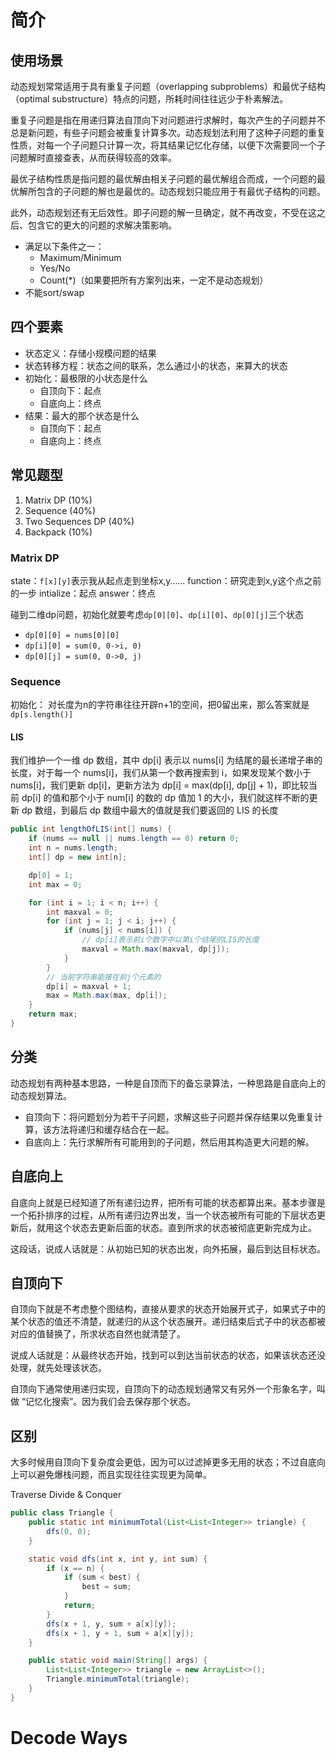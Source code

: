 # 简介
## 使用场景
动态规划常常适用于具有重复子问题（overlapping subproblems）和最优子结构（optimal substructure）特点的问题，所耗时间往往远少于朴素解法。

重复子问题是指在用递归算法自顶向下对问题进行求解时，每次产生的子问题并不总是新问题，有些子问题会被重复计算多次。动态规划法利用了这种子问题的重复性质，对每一个子问题只计算一次，将其结果记忆化存储，以便下次需要同一个子问题解时直接查表，从而获得较高的效率。

最优子结构性质是指问题的最优解由相关子问题的最优解组合而成，一个问题的最优解所包含的子问题的解也是最优的。动态规划只能应用于有最优子结构的问题。

此外，动态规划还有无后效性。即子问题的解一旦确定，就不再改变，不受在这之后、包含它的更大的问题的求解决策影响。

* 满足以下条件之一：
    * Maximum/Minimum
    * Yes/No
    * Count(*)（如果要把所有方案列出来，一定不是动态规划）
* 不能sort/swap

## 四个要素
* 状态定义：存储小规模问题的结果
* 状态转移方程：状态之间的联系，怎么通过小的状态，来算大的状态
* 初始化：最极限的小状态是什么
    * 自顶向下：起点
    * 自底向上：终点
* 结果：最大的那个状态是什么
    * 自顶向下：起点
    * 自底向上：终点

## 常见题型
1. Matrix DP (10%)
2. Sequence (40%)
3. Two Sequences DP (40%)
4. Backpack (10%)

### Matrix DP
state：`f[x][y]`表示我从起点走到坐标x,y……
function：研究走到x,y这个点之前的一步
intialize：起点
answer：终点

碰到二维dp问题，初始化就要考虑`dp[0][0]`、`dp[i][0]`、`dp[0][j]`三个状态
* `dp[0][0] = nums[0][0]`
* `dp[i][0] = sum(0, 0->i, 0)`
* `dp[0][j] = sum(0, 0->0, j)`


### Sequence
初始化：
对长度为n的字符串往往开辟n+1的空间，把0留出来，那么答案就是`dp[s.length()]`



#### LIS
我们维护一个一维 dp 数组，其中 dp[i] 表示以 nums[i] 为结尾的最长递增子串的长度，对于每一个 nums[i]，我们从第一个数再搜索到 i，如果发现某个数小于 nums[i]，我们更新 dp[i]，更新方法为 dp[i] = max(dp[i], dp[j] + 1)，即比较当前 dp[i] 的值和那个小于 num[i] 的数的 dp 值加 1 的大小，我们就这样不断的更新 dp 数组，到最后 dp 数组中最大的值就是我们要返回的 LIS 的长度
```java
public int lengthOfLIS(int[] nums) {
    if (nums == null || nums.length == 0) return 0;
    int n = nums.length;
    int[] dp = new int[n];

    dp[0] = 1;
    int max = 0;

    for (int i = 1; i < n; i++) {
        int maxval = 0;
        for (int j = 1; j < i; j++) {
            if (nums[j] < nums[i]) {
                // dp[i]表示前i个数字中以第i个结尾的LIS的长度
                maxval = Math.max(maxval, dp[j]);
            }
        }
        // 当前字符串能接在前j个元素的
        dp[i] = maxval + 1;
        max = Math.max(max, dp[i]);
    }
    return max;
}
```








## 分类
动态规划有两种基本思路，一种是自顶而下的备忘录算法，一种思路是自底向上的动态规划算法。

* 自顶向下：将问题划分为若干子问题，求解这些子问题并保存结果以免重复计算，该方法将递归和缓存结合在一起。
* 自底向上：先行求解所有可能用到的子问题，然后用其构造更大问题的解。


## 自底向上
自底向上就是已经知道了所有递归边界，把所有可能的状态都算出来。基本步骤是一个拓扑排序的过程，从所有递归边界出发，当一个状态被所有可能的下层状态更新后，就用这个状态去更新后面的状态。直到所求的状态被彻底更新完成为止。

这段话，说成人话就是：从初始已知的状态出发，向外拓展，最后到达目标状态。

## 自顶向下
自顶向下就是不考虑整个图结构，直接从要求的状态开始展开式子，如果式子中的某个状态的值还不清楚，就递归的从这个状态展开。递归结束后式子中的状态都被对应的值替换了，所求状态自然也就清楚了。

说成人话就是：从最终状态开始，找到可以到达当前状态的状态，如果该状态还没处理，就先处理该状态。

自顶向下通常使用递归实现，自顶向下的动态规划通常又有另外一个形象名字，叫做 “记忆化搜索”。因为我们会去保存那个状态。

## 区别
大多时候用自顶向下复杂度会更低，因为可以过滤掉更多无用的状态；不过自底向上可以避免爆栈问题，而且实现往往实现更为简单。










Traverse
Divide & Conquer

```java
public class Triangle {
    public static int minimumTotal(List<List<Integer>> triangle) {
        dfs(0, 0);
    }

    static void dfs(int x, int y, int sum) {
        if (x == n) {
            if (sum < best) {
                best = sum;
            }
            return;
        }
        dfs(x + 1, y, sum + a[x][y]);
        dfs(x + 1, y + 1, sum + a[x][y]);
    }

    public static void main(String[] args) {
        List<List<Integer>> triangle = new ArrayList<>();
        Triangle.minimumTotal(triangle);
    }
}
```

# Decode Ways
```java

```

#
```java

```

```java

```

```java

```

```java

```

```java

```